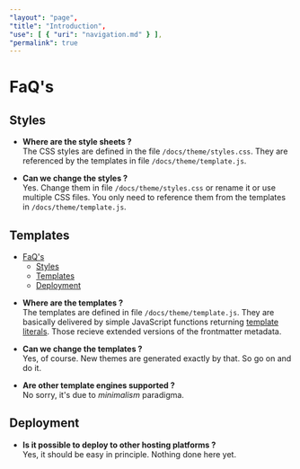 ```yaml
---
"layout": "page",
"title": "Introduction",
"use": [ { "uri": "navigation.md" } ],
"permalink": true
---
```


#  FaQ's

## Styles

* **Where are the style sheets ?**   
The CSS styles are defined in the file `/docs/theme/styles.css`. They are referenced by the templates in file `/docs/theme/template.js`.

* **Can we change the styles ?**   
Yes. Change them in file `/docs/theme/styles.css` or rename it or use multiple CSS files. You only need to reference them from the templates in `/docs/theme/template.js`.

## Templates
- [FaQ's](#faqs)
  - [Styles](#styles)
  - [Templates](#templates)
  - [Deployment](#deployment)

* **Where are the templates ?**   
The templates are defined in file `/docs/theme/template.js`. They are basically delivered by simple JavaScript functions returning [template literals](https://developer.mozilla.org/en-US/docs/Web/JavaScript/Reference/Template_literals). Those recieve extended versions of the frontmatter metadata.

* **Can we change the templates ?**   
Yes, of course. New themes are generated exactly by that. So go on and do it.

* **Are other template engines supported ?**   
No sorry, it's due to *minimalism* paradigma.

## Deployment

* **Is it possible to deploy to other hosting platforms ?**   
Yes, it should be easy in principle. Nothing done here yet.
